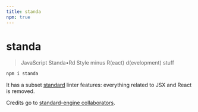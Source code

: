 ```yaml
---
title: standa
npm: true
---
```

# standa

> JavaScript Standa•Rd Style minus R(eact) d(evelopment) stuff

```bash
npm i standa
```

It has a subset [standard](https://standardjs.com/) linter features:
everything related to JSX and React is removed.

Credits go to [standard-engine collaborators](https://www.npmjs.com/package/standard-engine/access).
